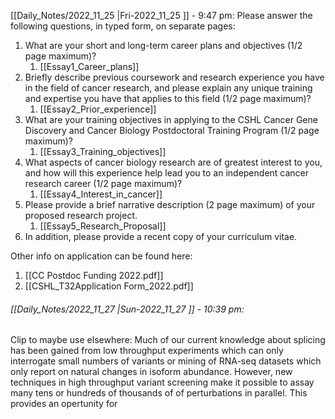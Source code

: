 
[[Daily_Notes/2022_11_25 |Fri-2022_11_25 ]] - 9:47 pm: 
Please answer the following questions, in typed form, on separate pages: 
1. What are your short and long-term career plans and objectives (1/2 page maximum)? 
	1. [[Essay1_Career_plans]]
2. Briefly describe previous coursework and research experience you have in the field of cancer research, and please explain any unique training and expertise you have that applies to this field (1/2 page maximum)? 
	1. [[Essay2_Prior_experience]]
3. What are your training objectives in applying to the CSHL Cancer Gene Discovery and Cancer Biology Postdoctoral Training Program (1/2 page maximum)? 
	1. [[Essay3_Training_objectives]]
4. What aspects of cancer biology research are of greatest interest to you, and how will this experience help lead you to an independent cancer research career (1/2 page maximum)? 
	1. [[Essay4_Interest_in_cancer]]
5. Please provide a brief narrative description (2 page maximum) of your proposed research project. 
	1. [[Essay5_Research_Proposal]]
6. In addition, please provide a recent copy of your curriculum vitae.

Other info on application can be found here:
1. [[CC Postdoc Funding 2022.pdf]]
2. [[CSHL_T32Application Form_2022.pdf]]

###### [[Daily_Notes/2022_11_27 |Sun-2022_11_27 ]] - 10:39 pm: 
Clip to maybe use elsewhere:
Much of our current knowledge about splicing has been gained from low throughput experiments which can only interrogate small numbers of variants or mining of RNA-seq datasets which only report on natural changes in isoform abundance. However, new techniques in high throughput variant screening make it possible to assay many tens or hundreds of thousands of of perturbations in parallel. This provides an opertunity for 